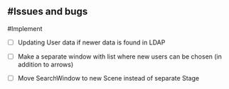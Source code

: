 #Issues and bugs
--------------------------------------------------------------------------------------------------------------------------------------------------------------------------------------
#Implement
-[ ] Updating User data if newer data is found in LDAP
-[ ] Make a separate window with list where new users can be chosen (in addition to arrows)
-[ ] Move SearchWindow to new Scene instead of separate Stage

